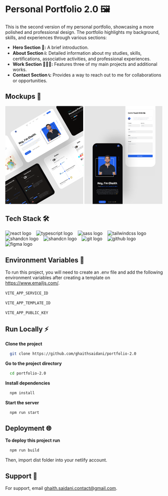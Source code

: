 # Personal Portfolio 2.0 🖼️

This is the second version of my personal portfolio, showcasing a more polished and professional design. The portfolio highlights my background, skills, and experiences through various sections:

* **Hero Section 🌄:** A brief introduction.
* **About Section ℹ️:** Detailed information about my studies, skills, certifications, associative activities, and professional experiences.
* **Work Section 👩🏻‍💻:** Features three of my main projects and additional works.
* **Contact Section 📞:** Provides a way to reach out to me for collaborations or opportunities.

## Mockups 📱
<p float="left">
  <img src="src/assets/mockups/desktop view.png" width="49%" />
  <img src="src/assets/mockups/mobile view.png" width="49%" />
</p>

## Tech Stack 🛠️
<div>
  <img src="https://cdn.simpleicons.org/react/61DAFB" height="30" alt="react logo"  />
  <img width="8" />
  <img src="https://cdn.simpleicons.org/typescript/3078C6" height="30" alt="typescript logo"  />
  <img width="8" />
  <img src="https://cdn.simpleicons.org/sass/CC6699" height="30" alt="sass logo"  />
  <img width="8" />
  <img src="https://cdn.simpleicons.org/tailwindcss/06B6D4" height="30" alt="tailwindcss logo"  />
  <img width="8" />
  <img src="https://cdn.simpleicons.org/shadcnui/000000" height="30" alt="shandcn logo"  />
  <img width="8" />
  <img src="https://cdn.simpleicons.org/framer/0055FF" height="30" alt="shandcn logo"  />
  <img width="8" />
  <img src="https://cdn.simpleicons.org/git/F05030" height="30" alt="git logo"  />
  <img width="8" />
  <img src="https://skillicons.dev/icons?i=github" height="30" alt="github logo"  />
  <img width="8"/>
  <img src="https://cdn.jsdelivr.net/gh/devicons/devicon/icons/figma/figma-original.svg" height="30" alt="figma logo"  />
</div>

## Environment Variables 🔡

To run this project, you will need to create an .env file and add the following environment variables after creating a template on https://www.emailjs.com/.

`VITE_APP_SERVICE_ID`

`VITE_APP_TEMPLATE_ID`

`VITE_APP_PUBLIC_KEY`

## Run Locally ⚡

**Clone the project**

```bash
  git clone https://github.com/ghaithsaidani/portfolio-2.0
```

**Go to the project directory**

```bash
  cd portfolio-2.0
```

**Install dependencies**

```bash
  npm install
```

**Start the server**

```bash
  npm run start
```

## Deployment 🌐

**To deploy this project run**

```bash
  npm run build
```

Then, import dist folder into your netlify account.

## Support 🤝

For support, email ghaith.saidani.contact@gmail.com.
